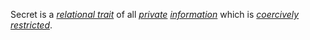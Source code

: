 Secret is a *[relational trait](https://github.com/gcassel/Modular-Organization-Terminology/blob/master/compound-terms/relational-trait.md)* of all *[private](https://github.com/gcassel/Modular-Organization-Terminology/blob/master/terms/private.md) [information](https://github.com/gcassel/Modular-Organization-Terminology/blob/master/terms/information.md)* which is *[coercively](https://github.com/gcassel/Modular-Organization-Terminology/blob/master/terms/coercion.md) [restricted](https://github.com/gcassel/Modular-Organization-Terminology/blob/master/terms/restriction.md)*.
